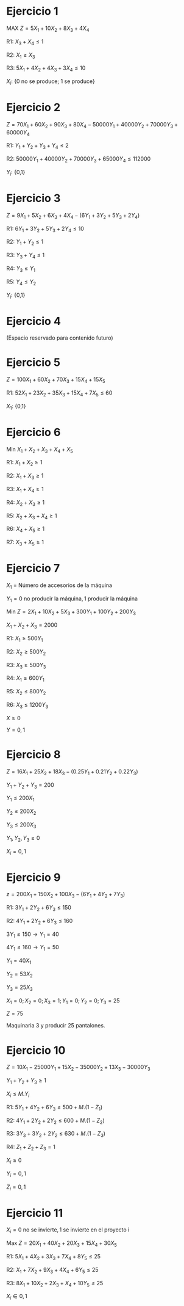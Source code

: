 

# Ejercicio 1

MAX $Z = 5X_1 + 10X_2 + 8X_3 + 4X_4$

R1: $X_3 + X_4 \leq 1$

R2: $X_1 \geq X_3$

R3: $5X_1 + 4X_2 + 4X_3 + 3X_4 \leq 10$

$X_i$: {0 no se produce; 1 se produce}

# Ejercicio 2

$Z = 70X_1 + 60X_2 + 90X_3 + 80X_4 - 50000Y_1 + 40000Y_2 + 70000Y_3 + 60000Y_4$

R1: $Y_1 + Y_2 + Y_3 + Y_4 \leq 2$

R2: $50000Y_1 + 40000Y_2 + 70000Y_3 + 65000Y_4 \leq 112000$

$Y_i$: {0,1}

# Ejercicio 3

$Z = 9X_1 + 5X_2 + 6X_3 + 4X_4 - (6Y_1 + 3Y_2 + 5Y_3 + 2Y_4)$

R1: $6Y_1 + 3Y_2 + 5Y_3 + 2Y_4 \leq 10$

R2: $Y_1 + Y_2 \leq 1$

R3: $Y_3 + Y_4 \leq 1$

R4: $Y_3 \leq Y_1$

R5: $Y_4 \leq Y_2$

$Y_i$: {0,1}

# Ejercicio 4

(Espacio reservado para contenido futuro)

# Ejercicio 5

$Z = 100X_1 + 60X_2 + 70X_3 + 15X_4 + 15X_5$

R1: $52X_1 + 23X_2 + 35X_3 + 15X_4 + 7X_5 \leq 60$

$X_1$: {0,1}

# Ejercicio 6

Min $X_1 + X_2 + X_3 + X_4 + X_5$

R1: $X_1 + X_2 \geq 1$

R2: $X_1 + X_3 \geq 1$

R3: $X_1 + X_4 \geq 1$

R4: $X_2 + X_3 \geq 1$

R5: $X_2 + X_3 + X_4 \geq 1$

R6: $X_4 + X_5 \geq 1$

R7: $X_3 + X_5 \geq 1$

# Ejercicio 7

$X_1$ = Número de accesorios de la máquina

$Y_1 = {0 \text{ no producir la máquina}, 1 \text{ producir la máquina}}$

Min $Z = 2X_1 + 10X_2 + 5X_3 + 300Y_1 + 100Y_2 + 200Y_3$

$X_1 + X_2 + X_3 = 2000$

R1: $X_1 \geq 500Y_1$

R2: $X_2 \geq 500Y_2$

R3: $X_3 \geq 500Y_3$

R4: $X_1 \leq 600Y_1$

R5: $X_2 \leq 800Y_2$

R6: $X_3 \leq 1200Y_3$

$X \geq 0$

$Y = {0,1}$

# Ejercicio 8

$Z = 16X_1 + 25X_2 + 18X_3 - (0.25Y_1 + 0.21Y_2 + 0.22Y_3)$

$Y_1 + Y_2 + Y_3 = 200$

$Y_1 \leq 200X_1$

$Y_2 \leq 200X_2$

$Y_3 \leq 200X_3$

$Y_1, Y_2, Y_3 \geq 0$

$X_i = {0,1}$

# Ejercicio 9

$z = 200X_1 + 150X_2 + 100X_3 - (6Y_1 + 4Y_2 + 7Y_3)$

R1: $3Y_1 + 2Y_2 + 6Y_3 \leq 150$

R2: $4Y_1 + 2Y_2 + 6Y_3 \leq 160$

$3Y_1 \leq 150 \rightarrow Y_1 = 40$

$4Y_1 \leq 160 \rightarrow Y_1 = 50$

$Y_1 = 40X_1$

$Y_2 = 53X_2$

$Y_3 = 25X_3$

$X_1 = 0; X_2 = 0; X_3 = 1; Y_1 = 0; Y_2 = 0; Y_3 = 25$

$Z = 75$

Maquinaria 3 y producir 25 pantalones.

# Ejercicio 10

$Z = 10X_1 - 25000Y_1 + 15X_2 - 35000Y_2 + 13X_3 - 30000Y_3$

$Y_1 + Y_2 + Y_3 \geq 1$

$X_i \leq M.Y_i$

R1: $5Y_1 + 4Y_2 + 6Y_3 \leq 500 + M.(1-Z_1)$

R2: $4Y_1 + 2Y_2 + 2Y_2 \leq 600 + M.(1-Z_2)$

R3: $3Y_3 + 3Y_2 + 2Y_2 \leq 630 + M.(1-Z_3)$

R4: $Z_1 + Z_2 + Z_3 = 1$

$X_i \geq 0$

$Y_i = 0,1$

$Z_i = 0,1$

# Ejercicio 11

$X_i = {0 \text{ no se invierte}, 1 \text{ se invierte en el proyecto i}}$

Max $Z = 20X_1 + 40X_2 + 20X_3 + 15X_4 + 30X_5$

R1: $5X_1 + 4X_2 + 3X_3 + 7X_4 + 8Y_5 \leq 25$

R2: $X_1 + 7X_2 + 9X_3 + 4X_4 + 6Y_5 \leq 25$

R3: $8X_1 + 10X_2 + 2X_3 + X_4 + 10Y_5 \leq 25$

$X_i \in {0,1}$
